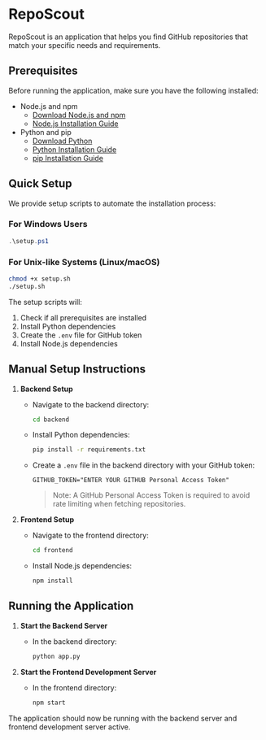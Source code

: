 # RepoScout

RepoScout is an application that helps you find GitHub repositories that match your specific needs and requirements.

## Prerequisites

Before running the application, make sure you have the following installed:
- Node.js and npm
  - [Download Node.js and npm](https://nodejs.org/en/download/)
  - [Node.js Installation Guide](https://docs.npmjs.com/downloading-and-installing-node-js-and-npm)
- Python and pip
  - [Download Python](https://www.python.org/downloads/)
  - [Python Installation Guide](https://docs.python.org/3/using/index.html)
  - [pip Installation Guide](https://pip.pypa.io/en/stable/installation/)

## Quick Setup

We provide setup scripts to automate the installation process:

### For Windows Users
```powershell
.\setup.ps1
```

### For Unix-like Systems (Linux/macOS)
```bash
chmod +x setup.sh
./setup.sh
```

The setup scripts will:
1. Check if all prerequisites are installed
2. Install Python dependencies
3. Create the `.env` file for GitHub token
4. Install Node.js dependencies

## Manual Setup Instructions

1. **Backend Setup**
   - Navigate to the backend directory:
     ```bash
     cd backend
     ```
   - Install Python dependencies:
     ```bash
     pip install -r requirements.txt
     ```
   - Create a `.env` file in the backend directory with your GitHub token:
     ```
     GITHUB_TOKEN="ENTER YOUR GITHUB Personal Access Token"
     ```
     > Note: A GitHub Personal Access Token is required to avoid rate limiting when fetching repositories.

2. **Frontend Setup**
   - Navigate to the frontend directory:
     ```bash
     cd frontend
     ```
   - Install Node.js dependencies:
     ```bash
     npm install
     ```

## Running the Application

1. **Start the Backend Server**
   - In the backend directory:
     ```bash
     python app.py
     ```

2. **Start the Frontend Development Server**
   - In the frontend directory:
     ```bash
     npm start
     ```

The application should now be running with the backend server and frontend development server active.